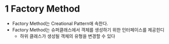 # 1 Factory Method

* Factory Method는 Creational Pattern애 속한다.
* Factory Method는 슈퍼클래스에서 객체를 생성하기 위한 인터페이스를 제공힌디
  * 하위 클래스가 생성될 객체의 유형을 변경할 수 있다


